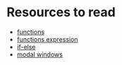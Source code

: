 # Resources to read


- [functions](https://learn.javascript.ru/function-basics)
- [functions expression](https://learn.javascript.ru/function-expressions)
- [if-else](https://learn.javascript.ru/ifelse)
- [modal windows](https://learn.javascript.ru/alert-prompt-confirm)
